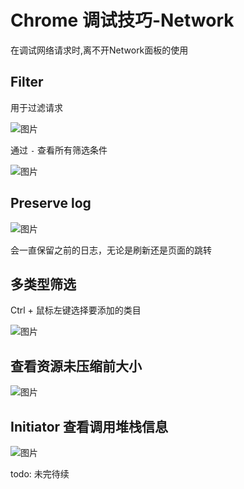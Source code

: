 # Chrome 调试技巧-Network

在调试网络请求时,离不开Network面板的使用

## Filter

用于过滤请求

![图片](http://img.cdn.sugarat.top/mdImg/MTYxNzgwNDk3NzgyNg==617804977826)

通过 `-` 查看所有筛选条件

![图片](http://img.cdn.sugarat.top/mdImg/MTYxNzgwNTA3MDc3Ng==617805070776)

## Preserve log

![图片](http://img.cdn.sugarat.top/mdImg/MTYxNzgwNTEyMjI5MA==617805122290)

会一直保留之前的日志，无论是刷新还是页面的跳转

## 多类型筛选

Ctrl + 鼠标左键选择要添加的类目

![图片](http://img.cdn.sugarat.top/mdImg/MTYxNzgwNTI1NDkxMQ==617805254911)

## 查看资源未压缩前大小

![图片](http://img.cdn.sugarat.top/mdImg/MTYxNzgwNTM0OTI5Mg==617805349292)


## Initiator 查看调用堆栈信息

![图片](http://img.cdn.sugarat.top/mdImg/MTYxNzgwNTUwNzY0Nw==617805507647)

todo: 未完待续